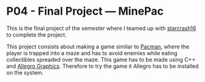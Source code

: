 # P04 - Final Project — MinePac

This is the final project of the semester where I teamed up with [starcrash16](https://github.com/starcrash16) to complete the project. 

This project consists about making a game similar to [Pacman](https://es.wikipedia.org/wiki/Pac-Man), where the player is trapped into a maze and has to avoid enemies while eating collectibles spreaded over the maze. This game has to be made using C++ and [Allegro Graphics](https://github.com/liballeg/allegro_wiki). Therefore to try the game it Allegro has to be installed on the system.
